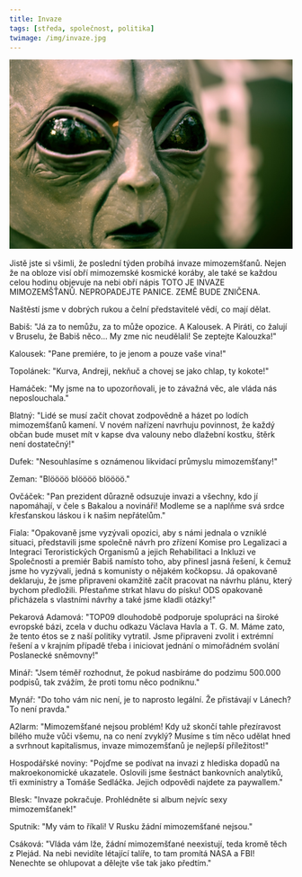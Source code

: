 ```yaml
---
title: Invaze
tags: [středa, společnost, politika]
twimage: /img/invaze.jpg
---
```


![cover](/img/invaze.jpg)

Jistě jste si všimli, že poslední týden probíhá invaze mimozemšťanů. Nejen že na obloze visí obří mimozemské kosmické koráby, ale také se každou celou hodinu objevuje na nebi obří nápis TOTO JE INVAZE MIMOZEMŠŤANŮ. NEPROPADEJTE PANICE. ZEMĚ BUDE ZNIČENA.

Naštěstí jsme v dobrých rukou a čelní představitelé vědí, co mají dělat.

Babiš: "Já za to nemůžu, za to může opozice. A Kalousek. A Piráti, co žalují v Bruselu, že Babiš něco... My zme nic neudělali! Se zeptejte Kalouzka!"

Kalousek: "Pane premiére, to je jenom a pouze vaše vina!"

Topolánek: "Kurva, Andreji, nekňuč a chovej se jako chlap, ty kokote!"

Hamáček: "My jsme na to upozorňovali, je to závažná věc, ale vláda nás neposlouchala."

Blatný: "Lidé se musí začít chovat zodpovědně a házet po lodích mimozemšťanů kamení. V novém nařízení navrhuju povinnost, že každý občan bude muset mít v kapse dva valouny nebo dlažební kostku, štěrk není dostatečný!"

Dufek: "Nesouhlasíme s oznámenou likvidací průmyslu mimozemšťany!"

Zeman: "Blöööö blöööö blöööö."

Ovčáček: "Pan prezident důrazně odsuzuje invazi a všechny, kdo jí napomáhají, v čele s Bakalou a novináři! Modleme se a naplňme svá srdce křesťanskou láskou i k našim nepřátelům."

Fiala: "Opakovaně jsme vyzývali opozici, aby s námi jednala o vzniklé situaci, představili jsme společně návrh pro zřízení Komise pro Legalizaci a Integraci Teroristických Organismů a jejich Rehabilitaci a Inkluzi ve Společnosti a premiér Babiš namísto toho, aby přinesl jasná řešení, k čemuž jsme ho vyzývali, jedná s komunisty o nějakém kočkopsu. Já opakovaně deklaruju, že jsme připraveni okamžitě začít pracovat na návrhu plánu, který bychom předložili. Přestaňme strkat hlavu do písku! ODS opakovaně přicházela s vlastními návrhy a také jsme kladli otázky!"

Pekarová Adamová: "TOP09 dlouhodobě podporuje spolupráci na široké evropské bázi, zcela v duchu odkazu Václava Havla a T. G. M. Máme zato, že tento étos se z naší politiky vytratil. Jsme připraveni zvolit i extrémní řešení a v krajním případě třeba i iniciovat jednání o mimořádném svolání Poslanecké sněmovny!"

Minář: "Jsem téměř rozhodnut, že pokud nasbíráme do podzimu 500.000 podpisů, tak zvážím, že proti tomu něco podniknu."

Mynář: "Do toho vám nic není, je to naprosto legální. Že přistávají v Lánech? To není pravda."

A2larm: "Mimozemšťané nejsou problém! Kdy už skončí tahle přezíravost bílého muže vůči všemu, na co není zvyklý? Musíme s tím něco udělat hned a svrhnout kapitalismus, invaze mimozemšťanů je nejlepší příležitost!"

Hospodářské noviny: "Pojďme se podívat na invazi z hlediska dopadů na makroekonomické ukazatele. Oslovili jsme šestnáct bankovních analytiků, tři exministry a Tomáše Sedláčka. Jejich odpovědi najdete za paywallem."

Blesk: "Invaze pokračuje. Prohlédněte si album nejvíc sexy mimozemšťanek!"

Sputnik: "My vám to říkali! V Rusku žádní mimozemšťané nejsou."

Csáková: "Vláda vám lže, žádní mimozemšťané neexistují, teda kromě těch z Plejád. Na nebi nevidíte létající talíře, to tam promítá NASA a FBI! Nenechte se ohlupovat a dělejte vše tak jako předtím."